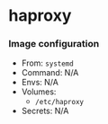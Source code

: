 # haproxy
### Image configuration
* From: `systemd`
* Command: N/A
* Envs: N/A
* Volumes:
    * `/etc/haproxy`
* Secrets: N/A
